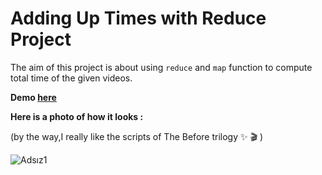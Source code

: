 # Adding Up Times with Reduce Project

The aim of this project is about using ```reduce``` and ```map``` function to compute total time of the given videos.

**Demo [here](https://neslinbaydar.github.io/JS-30/18%20Adding%20Up%20Times%20with%20Reduce/index.html)**

**Here is a photo of how it looks :**

(by the way,I really like the scripts of The Before trilogy ✨ 🎬 )

![Adsız1](https://user-images.githubusercontent.com/37474673/104065227-6d33d580-5210-11eb-8260-d43488590b7d.png)

